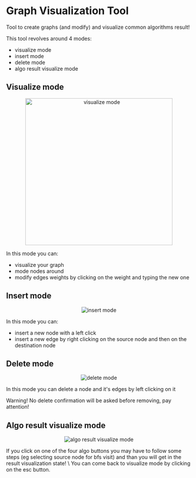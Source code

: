 # Graph Visualization Tool


Tool to create graphs (and modify) and visualize common algorithms result!

This tool revolves around 4 modes: 
- visualize mode
- insert mode
- delete mode
- algo result visualize mode

## Visualize mode
<p align="center">
  <img width="400" src="https://github.com/Spiz404/graph_visual/assets/58977203/e899b9ff-4876-4771-abc2-32baea77b4d6" alt="visualize mode">
</p>

In this mode you can:
- visualize your graph
- mode nodes around
- modify edges weights by clicking on the weight and typing the new one

## Insert mode
<p align="center">
  <img src="https://github.com/Spiz404/graph_visual/assets/58977203/edd57445-8cb5-457b-ac59-be20d521453a" alt="insert mode">
</p>

In this mode you can:
- insert a new node with a left click
- insert a new edge by right clicking on the source node and then on the destination node

## Delete mode
<p align="center">
  <img src="https://github.com/Spiz404/graph_visual/assets/58977203/39b6d7b5-7bf9-4722-9b05-ed0eba247ffe" alt="delete mode">
</p>
In this mode you can delete a node and it's edges by left clicking on it 

Warning! No delete confirmation will be asked before removing, pay attention!

## Algo result visualize mode
<p align="center">
  
<img src="https://github.com/Spiz404/graph_visual/assets/58977203/6cfb2c0d-6cb9-4413-96dd-e1f3f3a1ca4c" alt="algo result visualize mode">
</p>
If you click on one of the four algo buttons you may have to follow some steps (eg selecting source node for bfs visit)
and than you will get in the result visualization state! \
You can come back to visualize mode by clicking on the esc button.


